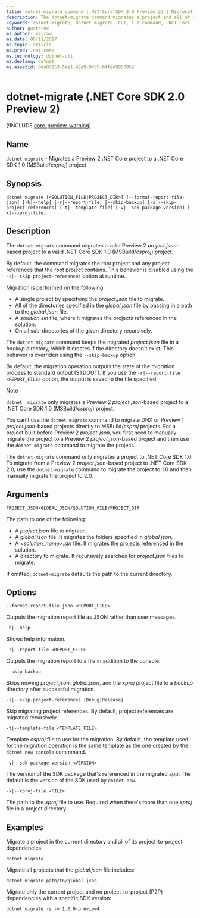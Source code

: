 ```yaml
---
title: dotnet-migrate command (.NET Core SDK 2.0 Preview 2) | Microsoft Docs
description: The dotnet-migrate command migrates a project and all of its dependencies. 
keywords: dotnet-migrate, dotnet migrate, CLI, CLI command, .NET Core
author: guardrex
ms.author: mairaw
ms.date: 06/11/2017
ms.topic: article
ms.prod: .net-core
ms.technology: dotnet-cli
ms.devlang: dotnet
ms.assetid: 0da07253-5ae1-42e9-9455-bffee9950952
---
```


# dotnet-migrate (.NET Core SDK 2.0 Preview 2)

[!INCLUDE [core-preview-warning](~/includes/core-preview-warning.md)]

## Name

`dotnet-migrate` - Migrates a Preview 2 .NET Core project to a .NET Core SDK 1.0 (MSBuild/*csproj*) project.

## Synopsis

`dotnet migrate [<SOLUTION_FILE|PROJECT_DIR>] [--format-report-file-json] [-h|--help] [-r|--report-file] [--skip-backup] [-s|--skip-project-references] [-t|--template-file] [-v|--sdk-package-version] [-x|--xproj-file]`

## Description

The `dotnet migrate` command migrates a valid Preview 2 *project.json*-based project to a valid .NET Core SDK 1.0 (MSBuild/*csproj*) project. 

By default, the command migrates the root project and any project references that the root project contains. This behavior is disabled using the `-s|--skip-project-references` option at runtime. 

Migration is performed on the following:

- A single project by specifying the *project.json* file to migrate.
- All of the directories specified in the *global.json* file by passing in a path to the *global.json* file.
- A *solution.sln* file, where it migrates the projects referenced in the solution.
- On all sub-directories of the given directory recursively.

The `dotnet migrate` command keeps the migrated *project.json* file in a *backup* directory, which it creates if the directory doesn't exist. This behavior is overriden using the `--skip-backup` option. 

By default, the migration operation outputs the state of the migration process to standard output (STDOUT). If you use the `-r|--report-file <REPORT_FILE>` option, the output is saved to the file specified. 

> [!NOTE]
> `dotnet  migrate` only migrates a Preview 2 *project.json*-based project to a .NET Core SDK 1.0 (MSBuild/*csproj*) project.
>
> You can't use the `dotnet migrate` command to migrate DNX or Preview 1 *project.json*-based projects directly to MSBuild/*csproj* projects. For a project built before Preview 2 *project-json*, you first need to manually migrate the project to a Preview 2 *project.json*-based project and then use the `dotnet migrate` command to migrate the project.
> 
> The `dotnet-migrate` command only migrates a project to .NET Core SDK 1.0. To migrate from a Preview 2 *project.json*-based project to .NET Core SDK 2.0, use the `dotnet-migrate` command to migrate the project to 1.0 and then manually migrate the project to 2.0.

## Arguments

`PROJECT_JSON/GLOBAL_JSON/SOLUTION_FILE/PROJECT_DIR`

The path to one of the following:

- A *project.json* file to migrate.
- A *global.json* file. It migrates the folders specified in *global.json*.
- A *\<solution_name>.sln* file. It migrates the projects referenced in the solution.
- A directory to migrate. It recursively searches for *project.json* files to migrate.

If omitted, `dotnet-migrate` defaults the path to the current directory.

## Options

`--format-report-file-json <REPORT_FILE>`

Outputs the migration report file as JSON rather than user messages.

`-h|--help`

Shows help information.

`-r|--report-file <REPORT_FILE>`

Outputs the migration report to a file in addition to the console.

`--skip-backup`

Skips moving *project.json*, *global.json*, and the *xproj* project file to a *backup* directory after successful migration.

`-s|--skip-project-references [Debug|Release]`

Skip migrating project references. By default, project references are migrated recursively.

`-t|--template-file <TEMPLATE_FILE>`

Template *csproj* file to use for the migration. By default, the template used for the migration operation is the same template as the one created by the `dotnet new console` commmand. 

`-v|--sdk-package-version <VERSION>`

The version of the SDK package that's referenced in the migrated app. The default is the version of the SDK used by `dotnet new`.

`-x|--xproj-file <FILE>`

The path to the *xproj* file to use. Required when there's more than one *xproj* file in a project directory.

## Examples

Migrate a project in the current directory and all of its project-to-project dependencies:

`dotnet migrate`

Migrate all projects that the *global.json* file includes:

`dotnet migrate path/to/global.json`

Migrate only the current project and no project-to-project (P2P) dependencies with a specific SDK version:

`dotnet migrate -s -v 1.0.0-preview4`
